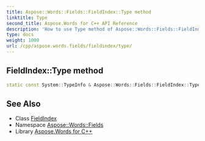 ```yaml
---
title: Aspose::Words::Fields::FieldIndex::Type method
linktitle: Type
second_title: Aspose.Words for C++ API Reference
description: 'How to use Type method of Aspose::Words::Fields::FieldIndex class in C++.'
type: docs
weight: 1000
url: /cpp/aspose.words.fields/fieldindex/type/
---
```

## FieldIndex::Type method




```cpp
static const System::TypeInfo & Aspose::Words::Fields::FieldIndex::Type()
```

## See Also

* Class [FieldIndex](../)
* Namespace [Aspose::Words::Fields](../../)
* Library [Aspose.Words for C++](../../../)
